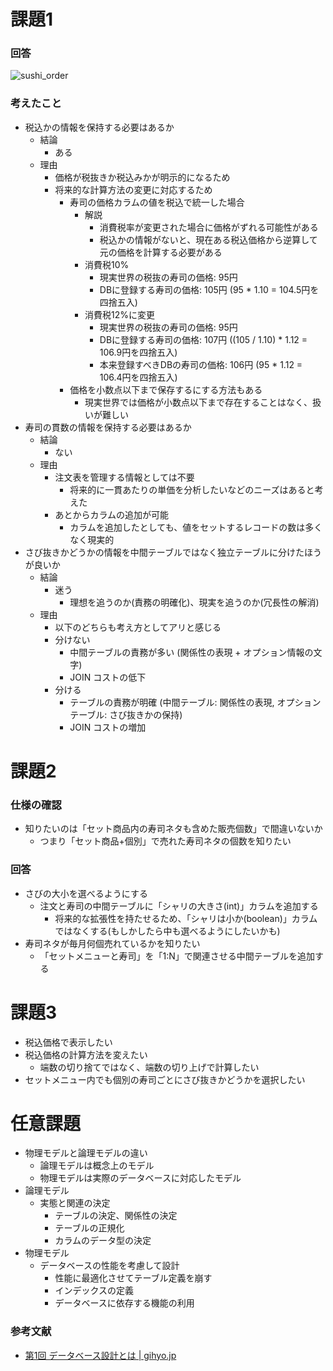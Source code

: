 # 課題1
### 回答

![sushi_order](https://user-images.githubusercontent.com/60952535/184471612-a308c1d7-1f2a-473b-8f80-25635abe7fc7.png)

### 考えたこと

- 税込かの情報を保持する必要はあるか
  - 結論
    - ある
  - 理由
    - 価格が税抜きか税込みかが明示的になるため
    - 将来的な計算方法の変更に対応するため
      - 寿司の価格カラムの値を税込で統一した場合
        - 解説
          - 消費税率が変更された場合に価格がずれる可能性がある
          - 税込かの情報がないと、現在ある税込価格から逆算して元の価格を計算する必要がある
        - 消費税10%
          - 現実世界の税抜の寿司の価格: 95円
          - DBに登録する寿司の価格: 105円 (95 * 1.10 = 104.5円を四捨五入)
        - 消費税12%に変更
          - 現実世界の税抜の寿司の価格: 95円
          - DBに登録する寿司の価格: 107円 ((105 / 1.10) * 1.12 = 106.9円を四捨五入)
          - 本来登録すべきDBの寿司の価格: 106円 (95 * 1.12 = 106.4円を四捨五入)
      - 価格を小数点以下まで保存するにする方法もある
        - 現実世界では価格が小数点以下まで存在することはなく、扱いが難しい
- 寿司の貫数の情報を保持する必要はあるか
  - 結論
    - ない
  - 理由
    - 注文表を管理する情報としては不要
      - 将来的に一貫あたりの単価を分析したいなどのニーズはあると考えた
    - あとからカラムの追加が可能
      - カラムを追加したとしても、値をセットするレコードの数は多くなく現実的
- さび抜きかどうかの情報を中間テーブルではなく独立テーブルに分けたほうが良いか
  - 結論
    - 迷う
      - 理想を追うのか(責務の明確化)、現実を追うのか(冗長性の解消)
  - 理由
    - 以下のどちらも考え方としてアリと感じる
    - 分けない
      - 中間テーブルの責務が多い (関係性の表現 + オプション情報の文字)
      - JOIN コストの低下
    - 分ける
      - テーブルの責務が明確 (中間テーブル: 関係性の表現, オプションテーブル: さび抜きかの保持)
      - JOIN コストの増加


# 課題2

### 仕様の確認
- 知りたいのは「セット商品内の寿司ネタも含めた販売個数」で間違いないか
  - つまり「セット商品+個別」で売れた寿司ネタの個数を知りたい

### 回答
- さびの大小を選べるようにする
  - 注文と寿司の中間テーブルに「シャリの大きさ(int)」カラムを追加する
    - 将来的な拡張性を持たせるため、「シャリは小か(boolean)」カラムではなくする(もしかしたら中も選べるようにしたいかも)
- 寿司ネタが毎月何個売れているかを知りたい
  - 「セットメニューと寿司」を「1:N」で関連させる中間テーブルを追加する

# 課題3

- 税込価格で表示したい
- 税込価格の計算方法を変えたい
  - 端数の切り捨てではなく、端数の切り上げで計算したい
- セットメニュー内でも個別の寿司ごとにさび抜きかどうかを選択したい


# 任意課題

- 物理モデルと論理モデルの違い
  - 論理モデルは概念上のモデル
  - 物理モデルは実際のデータベースに対応したモデル
- 論理モデル
  - 実態と関連の決定
    - テーブルの決定、関係性の決定
    - テーブルの正規化
    - カラムのデータ型の決定
- 物理モデル
  - データベースの性能を考慮して設計
    - 性能に最適化させてテーブル定義を崩す
    - インデックスの定義
    - データベースに依存する機能の利用


### 参考文献
- [第1回 データベース設計とは | gihyo.jp](https://gihyo.jp/dev/feature/01/database/0001)
